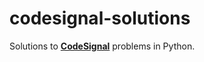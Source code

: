 # codesignal-solutions

Solutions to [**CodeSignal**](https://app.codesignal.com/arcade) problems in Python.
